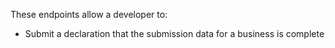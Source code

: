 These endpoints allow a developer to:
   - Submit a declaration that the submission data for a business is complete